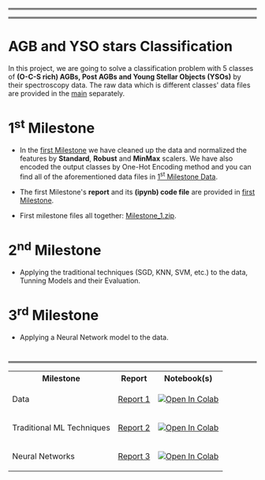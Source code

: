 <hr style="height:4px;border-width:0;color:gray;background-color:gray">
<hr style="height:4px;border-width:0;color:gray;background-color:gray">

# AGB and YSO stars Classification

In this project, we are going to solve a classification problem with 5 classes of **(O-C-S rich) AGBs, Post AGBs and Young Stellar Objects (YSOs)** by their spectroscopy data.
The raw data which is different classes' data files are provided in the [main](https://github.com/Churchiill/AGB-stars-ML-project/tree/main) separately. 


<h1>1<sup>st</sup> Milestone</h1> 

* In the [first Milestone](https://github.com/Churchiill/AGB-stars-ML-project/tree/main/Milestone1) we have cleaned up the data and normalized the features by **Standard**, **Robust** and **MinMax** scalers. We have also encoded the output classes by One-Hot Encoding method and you can find all of the aforementioned data files in [1<sup>st</sup> Milestone Data](https://github.com/Churchiill/AGB-stars-ML-project/tree/main/Milestone1/data).

* The first Milestone's **report** and its **(ipynb) code file** are provided in [first Milestone](https://github.com/Churchiill/AGB-stars-ML-project/tree/main/Milestone1). 

* First milestone files all together: [Milestone_1.zip](https://github.com/Churchiill/AGB-stars-ML-project/blob/main/Milestone1_data.rar).



<h1>2<sup>nd</sup> Milestone</h1>

* Applying the traditional techniques (SGD, KNN, SVM, etc.) to the data, Tunning Models and their Evaluation.


<h1>3<sup>rd</sup> Milestone</h1>

* Applying a Neural Network model to the data.

<h1></h1>

<hr style="height:4px;border-width:0;color:gray;background-color:gray">

<table>
  <tr>
    <th>Milestone</th>
    <th>Report</th>
    <th>Notebook(s)</th>
  </tr>
  <tr>    
    <td>Data</td>
    <td><p><a href="https://github.com/Churchiill/AGB-stars-ML-project/blob/main/Milestone1/ML_report_1.pdf">Report 1</a></p></td>
    <td><p><a href="https://colab.research.google.com/github/Churchiill/AGB-stars-ML-project/blob/main/Milestone1/AGB_Project_1.ipynb">
  <img src="https://colab.research.google.com/assets/colab-badge.svg" alt="Open In Colab"/></a></td>
  </tr>
  <tr>
    <td>Traditional ML Techniques</td>
    <td><p><a href="https://github.com/Churchiill/AGB-stars-ML-project/blob/main/Milestone2/report_phase_2.pdf">Report 2</a></p></td>
    <td><a href="https://colab.research.google.com/github/Churchiill/AGB-stars-ML-project/blob/main/Milestone2/AGB_Project_2.ipynb">
  <img src="https://colab.research.google.com/assets/colab-badge.svg" alt="Open In Colab"/></a></td>
  </tr>
  <tr>
    <td>Neural Networks</td>
    <td><p><a href="https://github.com/Churchiill/AGB-stars-ML-project/blob/main/Milestone3/ML_report_3.pdf">Report 3</a></p></td>
    <td><a href="https://colab.research.google.com/github/Churchiill/AGB-stars-ML-project/blob/main/Milestone3/AGB_Project_3.ipynb">
  <img src="https://colab.research.google.com/assets/colab-badge.svg" alt="Open In Colab"/></a></td>
  </tr>
</table>
